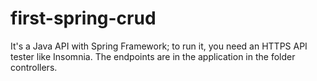 # first-spring-crud

It's a Java API with Spring Framework; to run it, you need an HTTPS API tester like Insomnia. The endpoints are in the application in the folder controllers.
